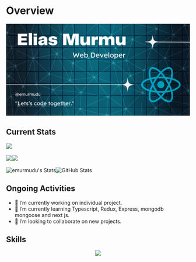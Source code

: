 # Overview
![An old rock in the desert](https://raw.githubusercontent.com/emurmudu/emurmudu/main/%40emurmu.png "Shiprock, New Mexico by Beau Rogers")

## Current Stats
![](http://github-profile-summary-cards.vercel.app/api/cards/profile-details?username=emurmudu&theme=prussian)

![](http://github-profile-summary-cards.vercel.app/api/cards/stats?username=emurmudu&theme=prussian)![](http://github-profile-summary-cards.vercel.app/api/cards/productive-time?username=emurmudu&theme=prussian&utcOffset=8)

![emurmudu's Stats](https://github-readme-stats.vercel.app/api?username=emurmudu&theme=cobalt&show_icons=true&hide_border=true&count_private=true)![GitHub Stats](https://github-readme-streak-stats.herokuapp.com/?user=emurmudu&theme=dark&hide_border=true)

## Ongoing Activities
- 🔭 I’m currently working on individual project. 
- 🌱 I’m currently learning Typescript, Redux, Express, mongodb mongoose and next js.
- 👯 I’m looking to collaborate on new projects.

## Skills
<p align="center">
  <a href="https://skillicons.dev">
    <img src="https://skillicons.dev/icons?i=react,tailwind,js,css,html,firebase,vscode,ps," />
  </a>
</p>
